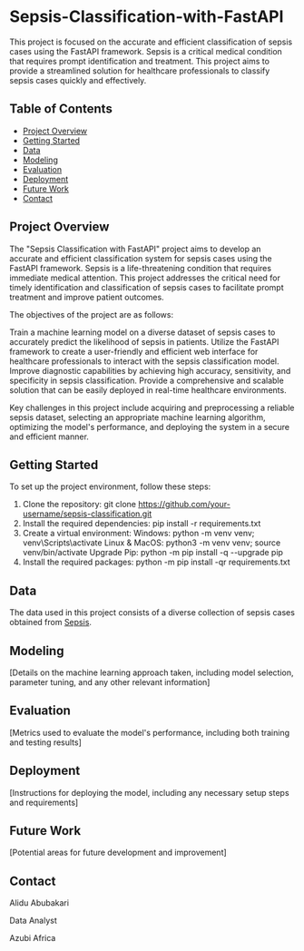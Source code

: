 # Sepsis-Classification-with-FastAPI

This project is focused on the accurate and efficient classification of sepsis cases using the FastAPI framework. Sepsis is a critical medical condition that requires prompt identification and treatment. This project aims to provide a streamlined solution for healthcare professionals to classify sepsis cases quickly and effectively.

## Table of Contents

- [Project Overview](#project-overview)
- [Getting Started](#getting-started)
- [Data](#data)
- [Modeling](#modeling)
- [Evaluation](#evaluation)
- [Deployment](#deployment)
- [Future Work](#future-work)
- [Contact](#contact)

## Project Overview

The "Sepsis Classification with FastAPI" project aims to develop an accurate and efficient classification system for sepsis cases using the FastAPI framework. Sepsis is a life-threatening condition that requires immediate medical attention. This project addresses the critical need for timely identification and classification of sepsis cases to facilitate prompt treatment and improve patient outcomes.

The objectives of the project are as follows:

Train a machine learning model on a diverse dataset of sepsis cases to accurately predict the likelihood of sepsis in patients.
Utilize the FastAPI framework to create a user-friendly and efficient web interface for healthcare professionals to interact with the sepsis classification model.
Improve diagnostic capabilities by achieving high accuracy, sensitivity, and specificity in sepsis classification.
Provide a comprehensive and scalable solution that can be easily deployed in real-time healthcare environments.

Key challenges in this project include acquiring and preprocessing a reliable sepsis dataset, selecting an appropriate machine learning algorithm, optimizing the model's performance, and deploying the system in a secure and efficient manner.

## Getting Started

To set up the project environment, follow these steps:

1. Clone the repository: git clone https://github.com/your-username/sepsis-classification.git
2. Install the required dependencies: pip install -r requirements.txt
3. Create a virtual environment:
  Windows: python -m venv venv; venv\Scripts\activate
  Linux & MacOS: python3 -m venv venv; source venv/bin/activate
  Upgrade Pip: python -m pip install -q --upgrade pip
4. Install the required packages: python -m pip install -qr requirements.txt


## Data

The data used in this project consists of a diverse collection of sepsis cases obtained from [Sepsis](https://www.kaggle.com/datasets/chaunguynnghunh/sepsis?select=README.md).


## Modeling

[Details on the machine learning approach taken, including model selection, parameter tuning, and any other relevant information]

## Evaluation

[Metrics used to evaluate the model's performance, including both training and testing results]

## Deployment

[Instructions for deploying the model, including any necessary setup steps and requirements]

## Future Work

[Potential areas for future development and improvement]

## Contact

Alidu Abubakari 

Data Analyst 

Azubi Africa 

